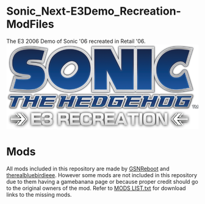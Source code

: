 # Sonic_Next-E3Demo_Recreation-ModFiles
The E3 2006 Demo of Sonic '06 recreated in Retail '06.
![](https://github.com/GSNReboot/Sonic_Next-E3Demo_Recreation-ModFiles/blob/main/art/Untitled2022_20250411214019.png)

# Mods
All mods included in this repository are made by [GSNReboot](https://github.com/GSNReboot) and [therealbluebirdieee](https://github.com/therealbluebirdieee). However some mods are not included in this repository due to them having a gamebanana page or because proper credit should go to the original owners of the mod. Refer to [MODS LIST.txt](MODS%20LIST.txt) for download links to the missing mods.
